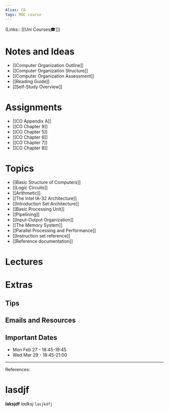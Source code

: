 ```yaml
---
Alias: CO
Tags: MOC course
---
```

(Links:: [[Uni Courses🎓]])
# Notes and Ideas
- [[Computer Organization Outline]]
- [[Computer Organization Structure]]
- [[Computer Organization Assessment]]
- [[Reading Guide]]
- [[Self-Study Overview]]
# Assignments
- [[CO Appendix A]]
- [[CO Chapter 9]]
- [[CO Chapter 5]]
- [[CO Chapter 6]]
- [[CO Chapter 7]]
- [[CO Chapter 8]]
# Topics
- [[Basic Structure of Computers]]
- [[Logic Circuits]]
- [[Arithmetic]]
- [[The Intel IA-32 Architecture]]
- [[Introduction Set Architecture]]
- [[Basic Processing Unit]]
- [[Pipelining]]
- [[Input-Output Organization]]
- [[The Memory System]]
- [[Parallel Processing and Performance]]
- [[Instruction set reference]]
- [[Reference documentation]]
# Lectures
# Extras
## Tips
## Emails and Resources
## Important Dates
- Mon Feb 27 - 18:45-19:45
- Wed Mar 29 - 18:45-21:00

___
References:


# lasdjf
**laksjdf** *ladksj* 
`lasjkdfj`


